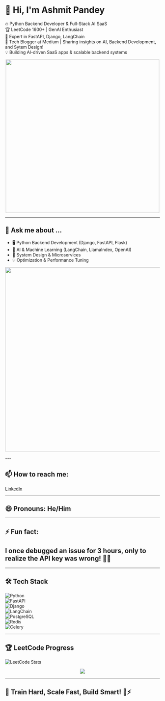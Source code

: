 

# 🚀 Hi, I'm Ashmit Pandey

🔥 Python Backend Developer & Full-Stack AI SaaS  
🏆 LeetCode 1600+ | GenAI Enthusiast  
🚀 Expert in FastAPI, Django, LangChain  
📝 Tech Blogger at Medium | Sharing insights on AI, Backend Development, and Sytem Design!  
💡 Building AI-driven SaaS apps & scalable backend systems 
<p align="center">
  <img src="https://media.giphy.com/media/3oEduQAsYcJKQH2XsI/giphy.gif" width="500">
</p>

---

## 💬 Ask me about ...  
- 🖥️ Python Backend Development (Django, FastAPI, Flask)  
- 🤖 AI & Machine Learning (LangChain, LlamaIndex, OpenAI)  
- 🚀 System Design & Microservices    
- 💡 Optimization & Performance Tuning  

<p align="center">
  <img src="https://media.giphy.com/media/qgQUggAC3Pfv687qPC/giphy.gif" width="600">
</p>
---

## 📫 How to reach me:  
[LinkedIn](https://www.linkedin.com/in/ashmit-pandey/) 

---

## 😄 Pronouns: He/Him  

---

## ⚡ Fun fact:  
I once debugged an issue for **3 hours**, only to realize the API key was wrong! 🤦‍♂️  
---

---



## 🛠 Tech Stack  
![Python](https://img.shields.io/badge/Python-FFD43B?style=for-the-badge&logo=python)  
![FastAPI](https://img.shields.io/badge/FastAPI-009688?style=for-the-badge&logo=fastapi)  
![Django](https://img.shields.io/badge/Django-092E20?style=for-the-badge&logo=django)  
![LangChain](https://img.shields.io/badge/LangChain-FFD43B?style=for-the-badge&logo=python)  
![PostgreSQL](https://img.shields.io/badge/PostgreSQL-336791?style=for-the-badge&logo=postgresql)  
![Redis](https://img.shields.io/badge/Redis-DC382D?style=for-the-badge&logo=redis)  
![Celery](https://img.shields.io/badge/Celery-37814A?style=for-the-badge&logo=celery)  


---

## 🏆 LeetCode Progress  
![LeetCode Stats](https://leetcode.com/u/ashmit_1977/)  
<p align="center">
  <img src="https://readme-typing-svg.herokuapp.com?font=Fira+Code&size=22&pause=1000&color=F75C7E&center=true&vCenter=true&width=440&lines=Looking+for+a+Python+Backend+Dev?;Let's+Build+Something+Great!;Hire+Me+Today!">
</p>

---

## 🤖 Train Hard, Scale Fast, Build Smart! 🚀⚡
